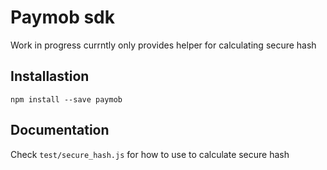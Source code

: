 # Paymob sdk

Work in progress currntly only provides helper for calculating secure hash


## Installastion

`npm install --save paymob`

## Documentation

Check `test/secure_hash.js` for how to use to calculate secure hash